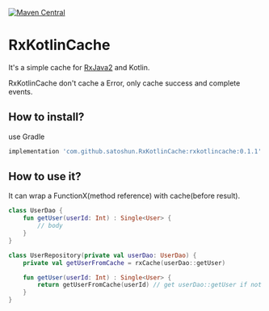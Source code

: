 [![Maven Central](https://maven-badges.herokuapp.com/maven-central/com.github.satoshun.RxKotlinCache/rxkotlincache/badge.svg)](https://maven-badges.herokuapp.com/maven-central/com.github.satoshun.RxKotlinCache/rxkotlincache)

# RxKotlinCache

It's a simple cache for [RxJava2](https://github.com/ReactiveX/RxJava) and Kotlin.

RxKotlinCache don't cache a Error, only cache success and complete events.


## How to install?

use Gradle

```groovy
implementation 'com.github.satoshun.RxKotlinCache:rxkotlincache:0.1.1'
```

## How to use it?

It can wrap a FunctionX(method reference) with cache(before result).

```kotlin
class UserDao {
    fun getUser(userId: Int) : Single<User> {
        // body
    }
}

class UserRepository(private val userDao: UserDao) {
    private val getUserFromCache = rxCache(userDao::getUser)

    fun getUser(userId: Int) : Single<User> {
        return getUserFromCache(userId) // get userDao::getUser if not exists a cache
    }
}
```
